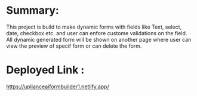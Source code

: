 # Summary:
This project is build to make dynamic forms with fields like Text, select, date, checkbox etc. and user can enfore custome validations on the field. All dynamic generated form will be shown on another page where user can view the preview of specif form or can delete the form.

# Deployed Link :  
https://uplianceaiformbuilder1.netlify.app/
